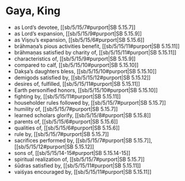 # Gaya, King

* as Lord’s devotee, [[sb/5/15/7#purport|SB 5.15.7]]
* as Lord’s expansion, [[sb/5/15/9#purport|SB 5.15.9]]
* as Viṣṇu’s expansion, [[sb/5/15/6#purport|SB 5.15.6]]
* brāhmaṇa’s pious activities benefit, [[sb/5/15/11#purport|SB 5.15.11]]
* brāhmaṇas satisfied by charity of, [[sb/5/15/11#purport|SB 5.15.11]]
* characteristics of, [[sb/5/15/9#purport|SB 5.15.9]]
* compared to calf, [[sb/5/15/10#purport|SB 5.15.10]]
* Dakṣa’s daughters bless, [[sb/5/15/10#purport|SB 5.15.10]]
* demigods satisfied by, [[sb/5/15/12#purport|SB 5.15.12]]
* desires of, fulfilled, [[sb/5/15/11#purport|SB 5.15.11]]
* Earth personified honors, [[sb/5/15/10#purport|SB 5.15.10]]
* fighting by, [[sb/5/15/11#purport|SB 5.15.11]]
* householder rules followed by, [[sb/5/15/7#purport|SB 5.15.7]]
* humility of, [[sb/5/15/7#purport|SB 5.15.7]]
* learned scholars glorify, [[sb/5/15/8#purport|SB 5.15.8]]
* parents of, [[sb/5/15/6#purport|SB 5.15.6]]
* qualities of, [[sb/5/15/6#purport|SB 5.15.6]]
* rule by, [[sb/5/15/7#purport|SB 5.15.7]]
* sacrifices performed by, [[sb/5/15/7#purport|SB 5.15.7]], [[sb/5/15/12#purport|SB 5.15.12]]
* sons of, [[sb/5/15/14-15#purport|SB 5.15.14-15]]
* spiritual realization of, [[sb/5/15/7#purport|SB 5.15.7]]
* śūdras satisfied by, [[sb/5/15/11#purport|SB 5.15.11]]
* vaiśyas encouraged by, [[sb/5/15/11#purport|SB 5.15.11]]
